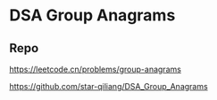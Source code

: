 # DSA Group Anagrams
## Repo

https://leetcode.cn/problems/group-anagrams

https://github.com/star-qiliang/DSA_Group_Anagrams
